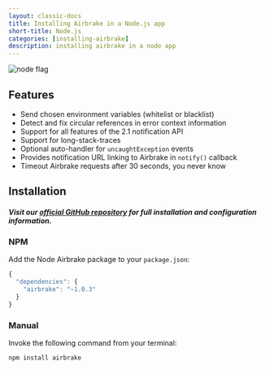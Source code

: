 ```yaml
---
layout: classic-docs
title: Installing Airbrake in a Node.js app
short-title: Node.js
categories: [installing-airbrake]
description: installing airbrake in a node app
---
```

![node flag](/docs/assets/img/docs/node_flag.jpeg)

## Features
* Send chosen environment variables (whitelist or blacklist)
* Detect and fix circular references in error context information
* Support for all features of the 2.1 notification API
* Support for long-stack-traces
* Optional auto-handler for `uncaughtException` events
* Provides notification URL linking to Airbrake in `notify()` callback
* Timeout Airbrake requests after 30 seconds, you never know

## Installation

#### *Visit our [official GitHub repository](https://github.com/airbrake/node-airbrake) for full installation and configuration information.*

### NPM

Add the Node Airbrake package to your `package.json`:

```js
{
  "dependencies": {
    "airbrake": "~1.0.3"
  }
}
```

### Manual

Invoke the following command from your terminal:

```sh
npm install airbrake
```
